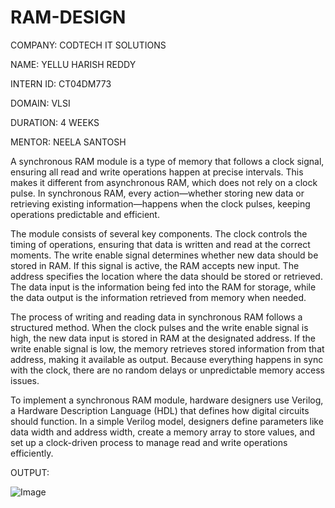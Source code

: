 # RAM-DESIGN
COMPANY: CODTECH IT SOLUTIONS

NAME: YELLU HARISH REDDY

INTERN ID: CT04DM773

DOMAIN: VLSI

DURATION: 4 WEEKS

MENTOR: NEELA SANTOSH



A synchronous RAM module is a type of memory that follows a clock signal, ensuring all read and write operations happen at precise intervals. This makes it different from asynchronous RAM, which does not rely on a clock pulse. In synchronous RAM, every action—whether storing new data or retrieving existing information—happens when the clock pulses, keeping operations predictable and efficient.

The module consists of several key components. The clock controls the timing of operations, ensuring that data is written and read at the correct moments. The write enable signal determines whether new data should be stored in RAM. If this signal is active, the RAM accepts new input. The address specifies the location where the data should be stored or retrieved. The data input is the information being fed into the RAM for storage, while the data output is the information retrieved from memory when needed.

The process of writing and reading data in synchronous RAM follows a structured method. When the clock pulses and the write enable signal is high, the new data input is stored in RAM at the designated address. If the write enable signal is low, the memory retrieves stored information from that address, making it available as output. Because everything happens in sync with the clock, there are no random delays or unpredictable memory access issues.

To implement a synchronous RAM module, hardware designers use Verilog, a Hardware Description Language (HDL) that defines how digital circuits should function. In a simple Verilog model, designers define parameters like data width and address width, create a memory array to store values, and set up a clock-driven process to manage read and write operations efficiently.


OUTPUT:

![Image](https://github.com/user-attachments/assets/aa19de65-6f10-4baf-970d-dc70287ca8c1)
